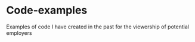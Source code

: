 # Code-examples
Examples of code I have created in the past for the viewership of potential employers

